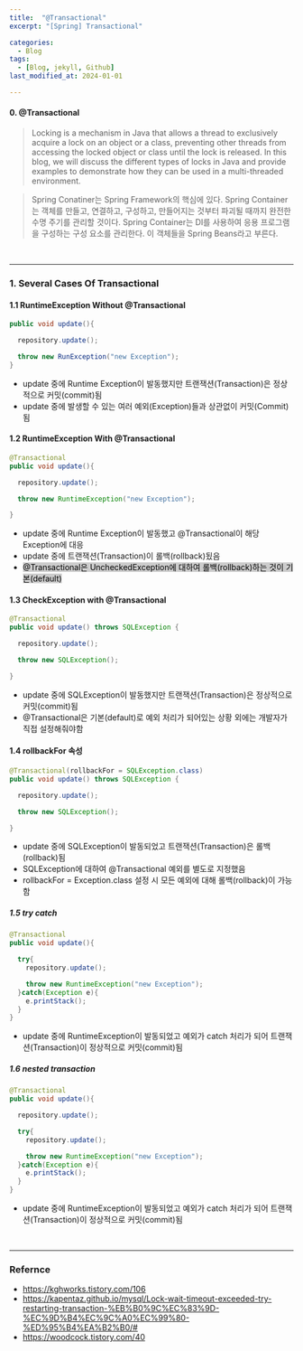 ```yaml
---
title:  "@Transactional"
excerpt: "[Spring] Transactional"

categories:
  - Blog
tags:
  - [Blog, jekyll, Github]
last_modified_at: 2024-01-01

---
```



#### 0. @Transactional

> Locking is a mechanism in Java that allows a thread to exclusively acquire a lock on an object or a class, preventing other threads from accessing the locked object or class until the lock is released. In this blog, we will discuss the different types of locks in Java and provide examples to demonstrate how they can be used in a multi-threaded environment.

> Spring Conatiner는 Spring Framework의 핵심에 있다. Spring Container는 객체를 만들고, 연결하고, 구성하고, 만들어지는 것부터 파괴될 때까지 완전한 수명 주기를 관리할 것이다. Spring Container는 DI를 사용하여 응용 프로그램을 구성하는 구성 요소를 관리한다. 이 객체들을 Spring Beans라고 부른다.


<br />

---
### 1. Several Cases Of Transactional

#### 1.1 RuntimeException Without @Transactional

```java
public void update(){

  repository.update();

  throw new RunException("new Exception");
}
```
- update 중에 Runtime Exception이 발동했지만 트랜잭션(Transaction)은 정상적으로 커밋(commit)됨
- update 중에 발생할 수 있는 여러 예외(Exception)들과 상관없이 커밋(Commit)됨


#### 1.2 RuntimeException With @Transactional

```java
@Transactional
public void update(){

  repository.update();

  throw new RuntimeException("new Exception");

}
```
- update 중에 Runtime Exception이 발동했고 @Transactional이 해당 Exception에 대응
- update 중에 트랜잭션(Transaction)이 롤백(rollback)됬음
- <mark style="background-color:#cccccc">@Transactional은 UncheckedException에 대하여 롤백(rollback)하는 것이 기본(default)</mark>



#### 1.3 CheckException with @Transactional

```java
@Transactional
public void update() throws SQLException {

  repository.update();

  throw new SQLException();

}
```
- update 중에 SQLException이 발동했지만 트랜잭션(Transaction)은 정상적으로 커밋(commit)됨
- @Transactional은 기본(default)로 예외 처리가 되어있는 상황 외에는 개발자가 직접 설정해줘야함 


#### 1.4 rollbackFor 속성

```java
@Transactional(rollbackFor = SQLException.class)
public void update() throws SQLException {

  repository.update();

  throw new SQLException();

}
```
- update 중에 SQLException이 발동되었고 트랜잭션(Transaction)은 롤백(rollback)됨
- SQLException에 대하여 @Transactional 예외를 별도로 지정했음
- rollbackFor = Exception.class 설정 시 모든 예외에 대해 롤백(rollback)이 가능함


##### 1.5 try catch

```java
@Transactional
public void update(){

  try{
    repository.update();

    throw new RuntimeException("new Exception");
  }catch(Exception e){
    e.printStack();
  }
}
```
- update 중에 RuntimeException이 발동되었고 예외가 catch 처리가 되어 트랜잭션(Transaction)이 정상적으로 커밋(commit)됨
 

##### 1.6 nested transaction

```java
@Transactional
public void update(){

  repository.update();

  try{
    repository.update();

    throw new RuntimeException("new Exception");
  }catch(Exception e){
    e.printStack();
  }
}
```
- update 중에 RuntimeException이 발동되었고 예외가 catch 처리가 되어 트랜잭션(Transaction)이 정상적으로 커밋(commit)됨

<br />

---
### Refernce 
- https://kghworks.tistory.com/106
- https://kapentaz.github.io/mysql/Lock-wait-timeout-exceeded-try-restarting-transaction-%EB%B0%9C%EC%83%9D-%EC%9D%B4%EC%9C%A0%EC%99%80-%ED%95%B4%EA%B2%B0/#
- https://woodcock.tistory.com/40

